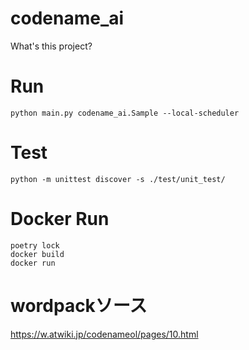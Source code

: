 # codename_ai

What's this project?


# Run

```
python main.py codename_ai.Sample --local-scheduler
```

# Test

```
python -m unittest discover -s ./test/unit_test/
```


# Docker Run

```
poetry lock
docker build
docker run
```


# wordpackソース
https://w.atwiki.jp/codenameol/pages/10.html